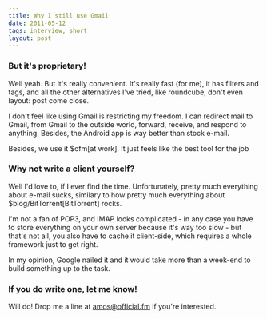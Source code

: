 ```yaml
---
title: Why I still use Gmail
date: 2011-05-12
tags: interview, short
layout: post
---
```


### But it's proprietary!

Well yeah. But it's really convenient. It's really fast (for me), it has filters
and tags, and all the other alternatives I've tried, like roundcube, don't even
layout: post
come close.

I don't feel like using Gmail is restricting my freedom. I can redirect mail to Gmail,
from Gmail to the outside world, forward, receive, and respond to anything. Besides,
the Android app is way better than stock e-mail.

Besides, we use it $ofm[at work]. It just feels like the best tool for the job

### Why  not write a client yourself?

Well I'd love to, if I ever find the time. Unfortunately, pretty much everything
about e-mail sucks, similary to how pretty much everything about
$blog/BitTorrent[BitTorrent] rocks.

I'm not a fan of POP3, and IMAP looks complicated - in any case you have to store
everything on your own server because it's way too slow - but that's not all, you
also have to cache it client-side, which requires a whole framework just to get right.

In my opinion, Google nailed it and it would take more than a week-end to build
something up to the task.

### If you do write one, let me know!

Will do! Drop me a line at [amos@official.fm](mailto:amos@official.fm) if you're interested.
